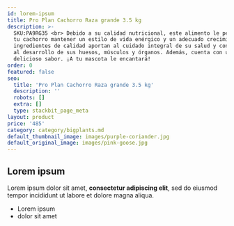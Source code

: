 ```yaml
---
id: lorem-ipsum
title: Pro Plan Cachorro Raza grande 3.5 kg
description: >-
  SKU:PA9RG35 <br> Debido a su calidad nutricional, este alimento le permitirá a
  tu cachorro mantener un estilo de vida enérgico y un adecuado crecimiento. Sus
  ingredientes de calidad aportan al cuidado integral de su salud y contribuyen
  al desarrollo de sus huesos, músculos y órganos. Además, cuenta con un
  delicioso sabor. ¡A tu mascota le encantará!
order: 0
featured: false
seo:
  title: 'Pro Plan Cachorro Raza grande 3.5 kg'
  description: ''
  robots: []
  extra: []
  type: stackbit_page_meta
layout: product
price: '485'
category: category/bigplants.md
default_thumbnail_image: images/purple-coriander.jpg
default_original_image: images/pink-goose.jpg
---
```

## Lorem ipsum

Lorem ipsum dolor sit amet, **consectetur adipiscing elit**, sed do eiusmod tempor incididunt ut labore et dolore magna aliqua.

- Lorem ipsum
- dolor sit amet